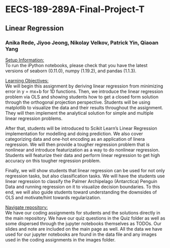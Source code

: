 # EECS-189-289A-Final-Project-T
## Linear Regression
### Anika Rede, Jiyoo Jeong, Nikolay Velkov, Patrick Yin, Qiaoan Yang

<ins>Setup Information:</ins>  <br />
To run the iPython notebooks, please check that you have the latest versions of seaborn (0.11.0), numpy (1.19.2), and pandas (1.1.3).

<ins>Learning Objectives:</ins> <br />
We will begin this assignment by deriving linear regression from minimizing error in y = mx+b for 1D functions. Then, we introduce the linear regression problem via OLS and showing students how to get a closed form solution through the orthogonal projection perspective. Students will be using matplotlib to visualize the data and their results throughout the assignment. They will then implement the analytical solution for simple and multiple linear regression problems. 

After that, students will be introduced to Scikit Learn’s Linear Regression implementation for modelling and doing prediction. We also cover categorizing data and one-hot encoding as an application of linera regression. We will then provide a tougher regression problem that is nonlinear and introduce featurization as a way to do nonlinear regression. Students will featurize their data and perform linear regression to get high accuracy on this tougher regression problem. 

Finally, we will show students that linear regression can be used for not only regression tasks, but also classification tasks. We will have the students use linear regression to classify the Palmer Archipelago (Antarctica) Penguin Data and running regression on it to visualize decision boundaries. To this end, we will also guide students toward understanding the downsides of OLS and motivate/hint towards regularization. 

<ins>Navigate repository:</ins>  <br />
We have our coding assignments for students and the solutions directly in the main repository. We have our quiz questions in the Quiz folder as well as some dispersed through the jupyter notebooks themselves as TODOs. Our slides and note are included on the main page as well. All the data we have used for our jupyter notebooks are found in the data file and any images used in the coding assignments in the images folder.
